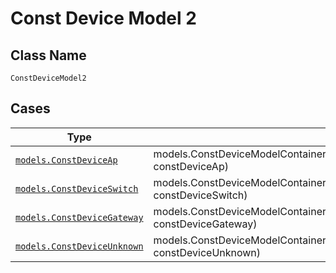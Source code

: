
# Const Device Model 2

## Class Name

`ConstDeviceModel2`

## Cases

| Type | Factory Method |
|  --- | --- |
| [`models.ConstDeviceAp`](../../../doc/models/const-device-ap.md) | models.ConstDeviceModelContainer.FromConstDeviceAp(models.ConstDeviceAp constDeviceAp) |
| [`models.ConstDeviceSwitch`](../../../doc/models/const-device-switch.md) | models.ConstDeviceModelContainer.FromConstDeviceSwitch(models.ConstDeviceSwitch constDeviceSwitch) |
| [`models.ConstDeviceGateway`](../../../doc/models/const-device-gateway.md) | models.ConstDeviceModelContainer.FromConstDeviceGateway(models.ConstDeviceGateway constDeviceGateway) |
| [`models.ConstDeviceUnknown`](../../../doc/models/const-device-unknown.md) | models.ConstDeviceModelContainer.FromConstDeviceUnknown(models.ConstDeviceUnknown constDeviceUnknown) |

